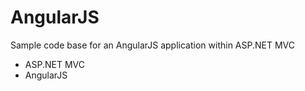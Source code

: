 # AngularJS
Sample code base for an AngularJS application within ASP.NET MVC

- ASP.NET MVC
- AngularJS

